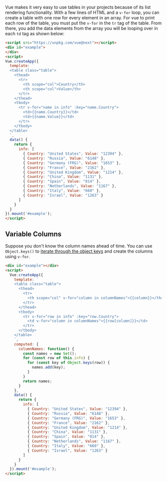 Vue makes it very easy to use tables in your projects because of its list rendering functionality.
With a few lines of HTML and a `v-for` loop, you can create a table with one row for every element in an array.
For vue to print each row of the table, you must put the `v-for` in the `tr` tag of the table. From there,
you add the data elements from the array you will be looping over in each `td` tag as shown below:

<script src="https://unpkg.com/vue@next"></script>
<div id="example">
</div>
<script>
  Vue.createApp({
    template: `
    <table class="table">
      <thead>
        <tr>
          <th scope="col" v-for="column in columnNames">{{column}}</th>
        </tr>
      </thead>
      <tbody>
        <tr v-for="row in info" :key="row.Country">
          <td v-for="column in columnNames">{{row[column]}}</td>
        </tr>
      </tbody>
    </table>
    `,
    computed: {
      columnNames: function() {
        const names = new Set();
        for (const row of this.info) {
          for (const key of Object.keys(row)) {
            names.add(key);
          }
        }
        return names;
      }
    },
    data() {
      return {
        info: [
          { Country: "United States", Value: "12394" },
          { Country: "Russia", Value: "6148" },
          { Country: "Germany (FRG)", Value: "1653" },
          { Country: "France", Value: "2162" },
          { Country: "United Kingdom", Value: "1214" },
          { Country: "China", Value: "1131" },
          { Country: "Spain", Value: "814" },
          { Country: "Netherlands", Value: "1167" },
          { Country: "Italy", Value: "660" },
          { Country: "Israel", Value: "1263" }
        ]
      }
    }
  }).mount('#example');
</script>

```html
<script src="https://unpkg.com/vue@next"></script>
<div id="example">
</div>
<script>
Vue.createApp({
  template: `
  <table class="table">
    <thead>
      <tr>
        <th scope="col">Country</th>
        <th scope="col">Value</th>
      </tr>
    </thead>
    <tbody>
      <tr v-for="name in info" :key="name.Country">
        <td>{{name.Country}}</td>
        <td>{{name.Value}}</td>
      </tr>
    </tbody>
  </table>
  `,
  data() {
    return {
      info: [
        { Country: "United States", Value: "12394" },
        { Country: "Russia", Value: "6148" },
        { Country: "Germany (FRG)", Value: "1653" },
        { Country: "France", Value: "2162" },
        { Country: "United Kingdom", Value: "1214" },
        { Country: "China", Value: "1131" },
        { Country: "Spain", Value: "814" },
        { Country: "Netherlands", Value: "1167" },
        { Country: "Italy", Value: "660" },
        { Country: "Israel", Value: "1263" }
      ]
    }
  }
}).mount('#example');
</script>
```

Variable Columns
----------------

Suppose you don't know the column names ahead of time. You can use `Object.keys()` to [iterate through the object keys](/tutorials/fundamentals/iterate-object) and create the columns using `v-for`.

```html
<div id="example"></div>
<script>
  Vue.createApp({
    template: `
    <table class="table">
      <thead>
        <tr>
          <th scope="col" v-for="column in columnNames">{{column}}</th>
        </tr>
      </thead>
      <tbody>
        <tr v-for="row in info" :key="row.Country">
          <td v-for="column in columnNames">{{row[column]}}</td>
        </tr>
      </tbody>
    </table>
    `,
    computed: {
      columnNames: function() {
        const names = new Set();
        for (const row of this.info) {
          for (const key of Object.keys(row)) {
            names.add(key);
          }
        }
        return names;
      }
    },
    data() {
      return {
        info: [
          { Country: "United States", Value: "12394" },
          { Country: "Russia", Value: "6148" },
          { Country: "Germany (FRG)", Value: "1653" },
          { Country: "France", Value: "2162" },
          { Country: "United Kingdom", Value: "1214" },
          { Country: "China", Value: "1131" },
          { Country: "Spain", Value: "814" },
          { Country: "Netherlands", Value: "1167" },
          { Country: "Italy", Value: "660" },
          { Country: "Israel", Value: "1263" }
        ]
      }
    }
  }).mount('#example');
</script>
```